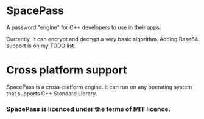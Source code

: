 # SpacePass
A password "engine" for C++ developers to use in their apps.

Currently, It can encrypt and decrypt a very basic algorithm. Adding Base64 support is on my TODO list.

# Cross platform support

SpacePass is a cross-platform engine. It can run on any operating system that supports C++ Standard Library.


### SpacePass is licenced under the terms of MIT licence.
